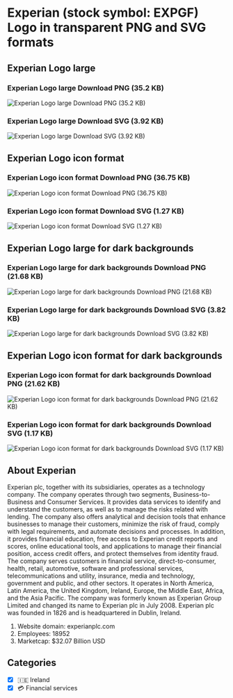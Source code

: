# Experian (stock symbol: EXPGF) Logo in transparent PNG and SVG formats

## Experian Logo large

### Experian Logo large Download PNG (35.2 KB)

![Experian Logo large Download PNG (35.2 KB)](/img/orig/EXPGF_BIG-be14844a.png)

### Experian Logo large Download SVG (3.92 KB)

![Experian Logo large Download SVG (3.92 KB)](/img/orig/EXPGF_BIG-7fc712be.svg)

## Experian Logo icon format

### Experian Logo icon format Download PNG (36.75 KB)

![Experian Logo icon format Download PNG (36.75 KB)](/img/orig/EXPGF-079d6efe.png)

### Experian Logo icon format Download SVG (1.27 KB)

![Experian Logo icon format Download SVG (1.27 KB)](/img/orig/EXPGF-c8fbde1b.svg)

## Experian Logo large for dark backgrounds

### Experian Logo large for dark backgrounds Download PNG (21.68 KB)

![Experian Logo large for dark backgrounds Download PNG (21.68 KB)](/img/orig/EXPGF_BIG.D-f4171341.png)

### Experian Logo large for dark backgrounds Download SVG (3.82 KB)

![Experian Logo large for dark backgrounds Download SVG (3.82 KB)](/img/orig/EXPGF_BIG.D-c5e929b4.svg)

## Experian Logo icon format for dark backgrounds

### Experian Logo icon format for dark backgrounds Download PNG (21.62 KB)

![Experian Logo icon format for dark backgrounds Download PNG (21.62 KB)](/img/orig/EXPGF.D-637d3506.png)

### Experian Logo icon format for dark backgrounds Download SVG (1.17 KB)

![Experian Logo icon format for dark backgrounds Download SVG (1.17 KB)](/img/orig/EXPGF.D-c725d7f0.svg)

## About Experian

Experian plc, together with its subsidiaries, operates as a technology company. The company operates through two segments, Business-to-Business and Consumer Services. It provides data services to identify and understand the customers, as well as to manage the risks related with lending. The company also offers analytical and decision tools that enhance businesses to manage their customers, minimize the risk of fraud, comply with legal requirements, and automate decisions and processes. In addition, it provides financial education, free access to Experian credit reports and scores, online educational tools, and applications to manage their financial position, access credit offers, and protect themselves from identity fraud. The company serves customers in financial service, direct-to-consumer, health, retail, automotive, software and professional services, telecommunications and utility, insurance, media and technology, government and public, and other sectors. It operates in North America, Latin America, the United Kingdom, Ireland, Europe, the Middle East, Africa, and the Asia Pacific. The company was formerly known as Experian Group Limited and changed its name to Experian plc in July 2008. Experian plc was founded in 1826 and is headquartered in Dublin, Ireland.

1. Website domain: experianplc.com
2. Employees: 18952
3. Marketcap: $32.07 Billion USD


## Categories
- [x] 🇮🇪 Ireland
- [x] 💳 Financial services
